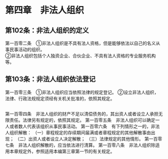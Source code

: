 
# 第四章　非法人组织

## 第102条：非法人组织的定义
第一百零二条　①非法人组织是不具有法人资格，但是能够依法以自己的名义从事民事活动的组织。  
②非法人组织包括个人独资企业、合伙企业、不具有法人资格的专业服务机构等。

## 第103条：非法人组织依法登记 
第一百零三条　①非法人组织应当依照法律的规定登记。
②设立非法人组织，法律、行政法规规定须经有关机关批准的，依照其规定。

## 
第一百零四条　非法人组织的财产不足以清偿债务的，其出资人或者设立人承担无限责任。法律另有规定的，依照其规定。
第一百零五条　非法人组织可以确定一人或者数人代表该组织从事民事活动。
第一百零六条　有下列情形之一的，非法人组织解散：
（一）章程规定的存续期间届满或者章程规定的其他解散事由出现；
（二）出资人或者设立人决定解散；
（三）法律规定的其他情形。
第一百零七条　非法人组织解散的，应当依法进行清算。
第一百零八条　非法人组织除适用本章规定外，参照适用本编第三章第一节的有关规定。